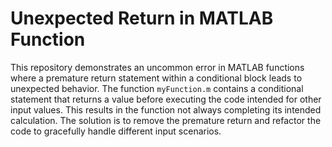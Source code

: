 # Unexpected Return in MATLAB Function
This repository demonstrates an uncommon error in MATLAB functions where a premature return statement within a conditional block leads to unexpected behavior. The function `myFunction.m` contains a conditional statement that returns a value before executing the code intended for other input values. This results in the function not always completing its intended calculation.  The solution is to remove the premature return and refactor the code to gracefully handle different input scenarios. 